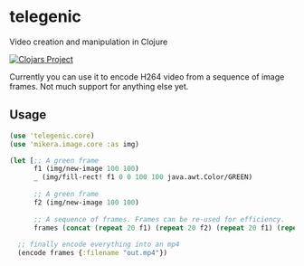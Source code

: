 # telegenic
Video creation and manipulation in Clojure

[![Clojars Project](http://clojars.org/net.mikera/telegenic/latest-version.svg)](http://clojars.org/net.mikera/telegenic)

Currently you can use it to encode H264 video from a sequence of image frames. Not much support for anything else yet.

## Usage

```clojure
(use 'telegenic.core)
(use 'mikera.image.core :as img)

(let [;; A green frame
      f1 (img/new-image 100 100)
      _ (img/fill-rect! f1 0 0 100 100 java.awt.Color/GREEN)
      
      ;; A green frame
      f2 (img/new-image 100 100)
      
      ;; A sequence of frames. Frames can be re-used for efficiency.
      frames (concat (repeat 20 f1) (repeat 20 f2) (repeat 20 f1) (repeat 20 f2)))]
  
  ;; finally encode everything into an mp4
  (encode frames {:filename "out.mp4"})

```
